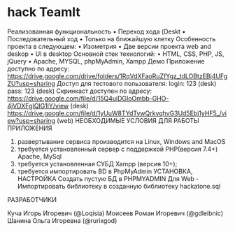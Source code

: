 # hack TeamIt
Реализованная функциональность
•	Переход хода (Deskt
•	Последовательный ход
•	Только на ближайшую клетку
Особенность проекта в следующем:
•	Изометрия
•	Две версии проекта web and deskop
•	UI в desktop
Основной стек технологий:
•	HTML, CSS, PHP, JS, jQuery
•	Apache, MYSQL, phpMyAdmin, Xampp
Демо
Приложение доступно по адресу: https://drive.google.com/drive/folders/1RqVdXFaoRuZfYgz_tdLOBtzEBj4UFgZU?usp=sharing
Доступ для тестового пользователя: 
login: 123 (desk)
pass: 123 (desk)
Скринкаст доступен по адресу: https://drive.google.com/file/d/15Q4uiDGIoOmbb-GHO-4jVDXFgIQlG1lY/view (desk) https://drive.google.com/file/d/1yUuW8TYdTvwQrkvqhvG3Ud5Ebj1yHF5_/view?usp=sharing (web)
НЕОБХОДИМЫЕ УСЛОВИЯ ДЛЯ РАБОТЫ ПРИЛОЖЕНИЯ
1.	развертывание сервиса производится на Linux, Windows and MacOS
2.	требуется установленный сервер с поддержкой PHP(версия 7.4+) Apache, MySql
3.	требуется установленная СУБД Xampp (версия 10+);
4.	требуется импортировать BD в PhpMyAdmin
УСТАНОВКА, НАСТРОЙКА
Создать пустую БД в PHPMYADMIN
Для Web - Импортировать библиотеку в созданную библиотеку hackatone.sql

РАЗРАБОТЧИКИ

Куча Игорь Игоревич (@Loqisia)
Моисеев Роман Игоревич (@gdleibnic)
Шанина Ольга Игоревна (@rurixgod)
